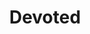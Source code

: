 ---
title: Devoted
crosslinks:
- Civcraft
- MtAugusta
- devotedmap
- mtaugustajustice
- CivEx
- CraftiaEmpire
- CivAquila
- place
- livven
- Minecraft
- DevAthos
- CivCityofHayek
- circlejerkcopypasta
- TheRealmsMC
- UFederation
- McDonalds
- Irongrad
- '2008'
- Leningrad
- TheDyingOfTheLight
---